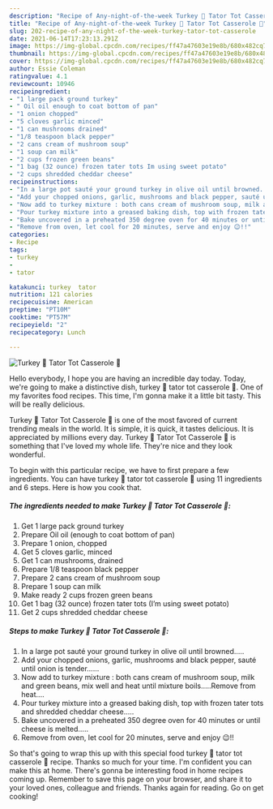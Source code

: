 ```yaml
---
description: "Recipe of Any-night-of-the-week Turkey 🦃 Tator Tot Casserole 🥘"
title: "Recipe of Any-night-of-the-week Turkey 🦃 Tator Tot Casserole 🥘"
slug: 202-recipe-of-any-night-of-the-week-turkey-tator-tot-casserole
date: 2021-06-14T17:23:13.291Z
image: https://img-global.cpcdn.com/recipes/ff47a47603e19e8b/680x482cq70/turkey-tator-tot-casserole-recipe-main-photo.jpg
thumbnail: https://img-global.cpcdn.com/recipes/ff47a47603e19e8b/680x482cq70/turkey-tator-tot-casserole-recipe-main-photo.jpg
cover: https://img-global.cpcdn.com/recipes/ff47a47603e19e8b/680x482cq70/turkey-tator-tot-casserole-recipe-main-photo.jpg
author: Essie Coleman
ratingvalue: 4.1
reviewcount: 10946
recipeingredient:
- "1 large pack ground turkey"
- " Oil oil enough to coat bottom of pan"
- "1 onion chopped"
- "5 cloves garlic minced"
- "1 can mushrooms drained"
- "1/8 teaspoon black pepper"
- "2 cans cream of mushroom soup"
- "1 soup can milk"
- "2 cups frozen green beans"
- "1 bag (32 ounce) frozen tater tots Im using sweet potato"
- "2 cups shredded cheddar cheese"
recipeinstructions:
- "In a large pot sauté your ground turkey in olive oil until browned....."
- "Add your chopped onions, garlic, mushrooms and black pepper, sauté until onion is tender......"
- "Now add to turkey mixture : both cans cream of mushroom soup, milk and green beans, mix well and heat until mixture boils.....Remove from heat...."
- "Pour turkey mixture into a greased baking dish, top with frozen tater tots and shredded cheddar cheese....."
- "Bake uncovered in a preheated 350 degree oven for 40 minutes or until cheese is melted....."
- "Remove from oven, let cool for 20 minutes, serve and enjoy 😉!!"
categories:
- Recipe
tags:
- turkey
- 
- tator

katakunci: turkey  tator 
nutrition: 121 calories
recipecuisine: American
preptime: "PT10M"
cooktime: "PT57M"
recipeyield: "2"
recipecategory: Lunch

---
```



![Turkey 🦃 Tator Tot Casserole 🥘](https://img-global.cpcdn.com/recipes/ff47a47603e19e8b/680x482cq70/turkey-tator-tot-casserole-recipe-main-photo.jpg)

Hello everybody, I hope you are having an incredible day today. Today, we're going to make a distinctive dish, turkey 🦃 tator tot casserole 🥘. One of my favorites food recipes. This time, I'm gonna make it a little bit tasty. This will be really delicious.



Turkey 🦃 Tator Tot Casserole 🥘 is one of the most favored of current trending meals in the world. It is simple, it is quick, it tastes delicious. It is appreciated by millions every day. Turkey 🦃 Tator Tot Casserole 🥘 is something that I've loved my whole life. They're nice and they look wonderful.


To begin with this particular recipe, we have to first prepare a few ingredients. You can have turkey 🦃 tator tot casserole 🥘 using 11 ingredients and 6 steps. Here is how you cook that.

<!--inarticleads1-->

##### The ingredients needed to make Turkey 🦃 Tator Tot Casserole 🥘:

1. Get 1 large pack ground turkey
1. Prepare  Oil oil (enough to coat bottom of pan)
1. Prepare 1 onion, chopped
1. Get 5 cloves garlic, minced
1. Get 1 can mushrooms, drained
1. Prepare 1/8 teaspoon black pepper
1. Prepare 2 cans cream of mushroom soup
1. Prepare 1 soup can milk
1. Make ready 2 cups frozen green beans
1. Get 1 bag (32 ounce) frozen tater tots (I’m using sweet potato)
1. Get 2 cups shredded cheddar cheese




<!--inarticleads2-->

##### Steps to make Turkey 🦃 Tator Tot Casserole 🥘:

1. In a large pot sauté your ground turkey in olive oil until browned.....
1. Add your chopped onions, garlic, mushrooms and black pepper, sauté until onion is tender......
1. Now add to turkey mixture : both cans cream of mushroom soup, milk and green beans, mix well and heat until mixture boils.....Remove from heat....
1. Pour turkey mixture into a greased baking dish, top with frozen tater tots and shredded cheddar cheese.....
1. Bake uncovered in a preheated 350 degree oven for 40 minutes or until cheese is melted.....
1. Remove from oven, let cool for 20 minutes, serve and enjoy 😉!!




So that's going to wrap this up with this special food turkey 🦃 tator tot casserole 🥘 recipe. Thanks so much for your time. I'm confident you can make this at home. There's gonna be interesting food in home recipes coming up. Remember to save this page on your browser, and share it to your loved ones, colleague and friends. Thanks again for reading. Go on get cooking!
